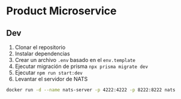 # Product Microservice

## Dev

1. Clonar el repositorio
2. Instalar dependencias
3. Crear un archivo `.env` basado en el `env.template`
4. Ejecutar migración de prisma `npx prisma migrate dev`
5. Ejecutar `npm run start:dev`
6. Levantar el servidor de NATS
  
```bash
docker run -d --name nats-server -p 4222:4222 -p 8222:8222 nats
```

